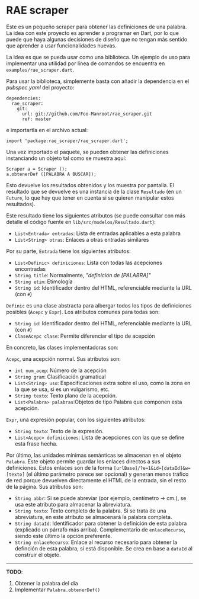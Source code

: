 # RAE scraper

Este es un pequeño scraper para obtener las definiciones de una palabra.
La idea con este proyecto es aprender a programar en Dart, por lo que puede que haya algunas decisiones de diseño que no tengan más sentido que aprender a usar funcionalidades nuevas.


La idea es que se pueda usar como una biblioteca.
Un ejemplo de uso para implementar una utilidad por línea de comandos se encuentra en `examples/rae_scraper.dart`.



Para usar la biblioteca, simplemente basta con añadir la dependencia en el _pubspec.yaml_ del proyecto:

```
dependencies:
  rae_scraper:
    git:
      url: git://github.com/Foo-Manroot/rae_scraper.git
      ref: master
```

e importartla en el archivo actual:

```
import 'package:rae_scraper/rae_scraper.dart';
```


Una vez importado el paquete, se pueden obtener las definiciones instanciando un objeto tal como se muestra aquí:
```
Scraper a = Scraper ();
a.obtenerDef ([PALABRA A BUSCAR]);
```


Esto devuelve los resultados obtenidos y los muestra por pantalla.
El resultado que se devuelve es una instancia de la clase `Resultado` (en un `Future`, lo que hay que tener en cuenta si se quieren manipular estos resultados).

Este resultado tiene los siguientes atributos (se puede consultar con más detalle el código fuente en `lib/src/modelos/Resultado.dart`):
  - `List<Entrada> entradas`: Lista de entradas aplicables a esta palabra
  - `List<String> otras`: Enlaces a otras entradas similares


Por su parte, `Entrada` tiene los siguientes atributos:
  - `List<Definic> definiciones`: Lista con todas las acepciones encontradas
  - `String title`: Normalmente, _"definición de [PALABRA]"_
  - `String etim`: Etimología
  - `String id`: Identificador dentro del HTML, referenciable mediante la URL (con `#`)


`Definic` es una clase abstracta para albergar todos los tipos de definiciones posibles (`Acepc` y `Expr`). Los atributos comunes para todas son:
  - `String id`: Identificador dentro del HTML, referenciable mediante la URL (con `#`)
  - `ClaseAcepc clase`: Permite diferenciar el tipo de acepción


En concreto, las clases implementadoras son:

`Acepc`, una acepción normal. Sus atributos son:
  - `int num_acep`: Número de la acepción
  - `String gram`: Clasificación gramatical
  - `List<String> uso`: Especificaciones extra sobre el uso, como la zona en la que se usa, si es un vulgarismo, etc.
  - `String texto`: Texto plano de la acepción.
  - `List<Palabra> palabras`:Objetos de tipo Palabra que componen esta acepción.


`Expr`, una expresión popular, con los siguientes atributos:
  - `String texto`: Texto de la expresión.
  - `List<Acepc> definiciones`: Lista de acepciones con las que se define esta frase hecha.



Por último, las unidades mínimas semánticas se almacenan en el objeto `Palabra`.
Este objeto permite guardar los enlaces directos a sus definiciones.
Estos enlaces son de la forma `[urlBase]/?e=1&id=[dataId]&w=[texto]` (el último parámetro parece ser opcional) y generan menos tráfico de red porque devuelven directamente el HTML de la entrada, sin el resto de la página.
Sus atributos son:

  - `String abbr`: Si se puede abreviar (por ejemplo, centímetro -> cm.), se usa este atributo para almacenar la abreviatura.
  - `String texto`: Texto completo de la palabra. Si se trata de una abreviatura, en este atributo se almacenará la palabra completa.
  - `String dataId`: Identificador para obtener la definición de esta palabra (explicado un párrafo más arriba). Complementario de `enlaceRecurso`, siendo este último la opción preferente.
  - `String enlaceRecurso`: Enlace al recurso necesario para obtener la definción de esta palabra, si está disponible. Se crea en base a `dataId` al construir el objeto.



----


**TODO**:

  1. Obtener la palabra del día
  2. Implementar `Palabra.obtenerDef()`
